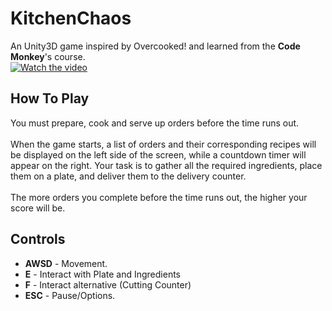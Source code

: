 # KitchenChaos
An Unity3D game inspired by Overcooked! and learned from the **Code Monkey**'s course.</br>
[![Watch the video](https://img.youtube.com/vi/6M9ItgxJOfg/hqdefault.jpg)](https://www.youtube.com/embed/6M9ItgxJOfg)
</br>
## How To Play
You must prepare, cook and serve up orders before the time runs out.</br></br>
When the game starts, a list of orders and their corresponding recipes will be displayed on the left side of the screen, while a countdown timer will appear on the right. Your task is to gather all the required ingredients, place them on a plate, and deliver them to the delivery counter.</br></br>
The more orders you complete before the time runs out, the higher your score will be.
## Controls
- **AWSD** - Movement.
- **E** - Interact with Plate and Ingredients
- **F** - Interact alternative (Cutting Counter) 
- **ESC** - Pause/Options.
